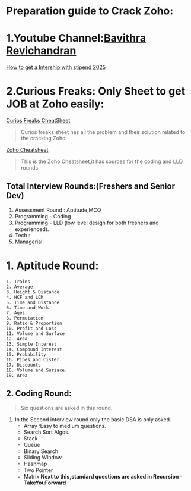 # Preparation guide to Crack Zoho:

# 1.Youtube Channel:[Bavithra Revichandran](https://youtube.com/@bavithra.ravichandran?si=81CF5B4m3LediwF0)

[How to get a Intership with stipend 2025](https://youtu.be/ppL8UKr8j1w?si=PRJT8772pKEFP8v_)

# 2.Curious Freaks: Only Sheet to get JOB at Zoho easily:

[Curios Freaks CheatSheet](https://docs.google.com/spreadsheets/d/1P3RXgZju_2OzZyJaRtu6D3Kx-Eks38X09_zJ8aj2zy8/edit?usp=sharing)

> Curios freaks sheet has all the problem and their solution related to the cracking Zoho 

[Zoho Cheatsheet](https://docs.google.com/document/d/1f8TAH1dQ9Py9ykjISG-tRv6-TqWePOueKj7ZlvTL9LY/edit?usp=sharing)

> This is the Zoho Cheatsheet,it has sources for the coding and LLD rounds

## Total Interview Rounds:(Freshers and Senior Dev)
1. Assessment Round : Aptitude,MCQ
2. Programming - Coding
3. Programming - LLD (low level design for both freshers and experienced).
4. Tech : 
5. Managerial:

# 1. Aptitude Round:
    1. Trains
    2. Average
    3. Height & Distance
    4. HCF and LCM
    5. Time and Distance
    6. Time and Work 
    7. Ages
    8. Permutation 
    9. Ratio & Proportion 
    10. Profit and Loss
    11. Volume and Surface
    12. Area
    13. Simple Interest
    14. Compound Interest 
    15. Probability 
    16. Pipes and Cister.
    17. Discounts 
    18. Volume and Suriace.
    19. Area

## 2. Coding Round: 

> Six questions are asked in this round.
1. In the Second interview round only the basic DSA is only asked.
    - Array :Easy to medium questions.
    - Search Sort Algos.
    - Stack
    - Queue
    - Binary Search 
    - Sliding Window
    - Hashmap
    - Two Pointer
    - Matrix
**Next to this,standard questions are asked in Recursion -TakeYouForward**

